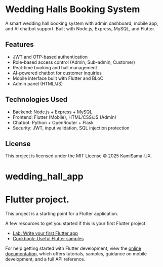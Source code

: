 # Wedding Halls Booking System

A smart wedding hall booking system with admin dashboard, mobile app, and AI chatbot support. Built with Node.js, Express, MySQL, and Flutter.

## Features

- JWT and OTP-based authentication
- Role-based access control (Admin, Sub-admin, Customer)
- Real-time booking and hall management
- AI-powered chatbot for customer inquiries
- Mobile interface built with Flutter and BLoC
- Admin panel (HTML/JS)

## Technologies Used

- Backend: Node.js + Express + MySQL
- Frontend: Flutter (Mobile), HTML/CSS/JS (Admin)
- Chatbot: Python + OpenRouter + Flask
- Security: JWT, input validation, SQL injection protection

## License

This project is licensed under the MIT License © 2025 KamiSama-UX.

# wedding_hall_app

# Flutter project.

This project is a starting point for a Flutter application.

A few resources to get you started if this is your first Flutter project:

- [Lab: Write your first Flutter app](https://docs.flutter.dev/get-started/codelab)
- [Cookbook: Useful Flutter samples](https://docs.flutter.dev/cookbook)

For help getting started with Flutter development, view the
[online documentation](https://docs.flutter.dev/), which offers tutorials,
samples, guidance on mobile development, and a full API reference.
